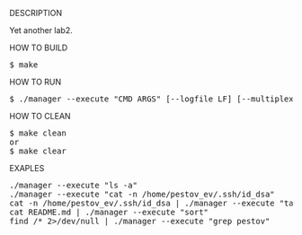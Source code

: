 DESCRIPTION

Yet another lab2.


HOW TO BUILD
<pre>
$ make
</pre>


HOW TO RUN
<pre>
$ ./manager --execute "CMD ARGS" [--logfile LF] [--multiplex M | --select | --async]
</pre>


HOW TO CLEAN
<pre>
$ make clean
or
$ make clear
</pre>


EXAPLES
<pre>
./manager --execute "ls -a"
./manager --execute "cat -n /home/pestov_ev/.ssh/id_dsa"
cat -n /home/pestov_ev/.ssh/id_dsa | ./manager --execute "tail -n 1"
cat README.md | ./manager --execute "sort"
find /* 2>/dev/null | ./manager --execute "grep pestov"
</pre>
